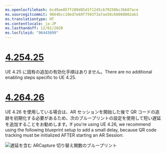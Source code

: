 ```yaml
---
ms.openlocfilehash: bcd9ae057f289d85d1f12d5cb79258bc3bb87ace
ms.sourcegitcommit: 9664bcc10ed7e60f7593f3a7ae58c66060802ab1
ms.translationtype: HT
ms.contentlocale: ja-JP
ms.lasthandoff: 12/01/2020
ms.locfileid: "96443699"
---
```

# <a name="425"></a>[<span data-ttu-id="e46de-101">4.25</span><span class="sxs-lookup"><span data-stu-id="e46de-101">4.25</span></span>](#tab/425)

<span data-ttu-id="e46de-102">UE 4.25 に固有の追加の有効化手順はありません。</span><span class="sxs-lookup"><span data-stu-id="e46de-102">There are no additional enabling steps specific to UE 4.25.</span></span>

# <a name="426"></a>[<span data-ttu-id="e46de-103">4.26</span><span class="sxs-lookup"><span data-stu-id="e46de-103">4.26</span></span>](#tab/426)

<span data-ttu-id="e46de-104">UE 4.26 を使用している場合は、AR セッションを開始した後で QR コードの追跡を初期化する必要があるため、次のブループリントの設定を使用して短い遅延を追加することをお勧めします。</span><span class="sxs-lookup"><span data-stu-id="e46de-104">If you're using UE 4.26, we recommend using the following blueprint setup to add a small delay, because QR code tracking must be initialized AFTER starting an AR Session:</span></span>

![遅延を含む ARCapture 切り替え関数のブループリント](../images/qr-codes-img-01.png)
